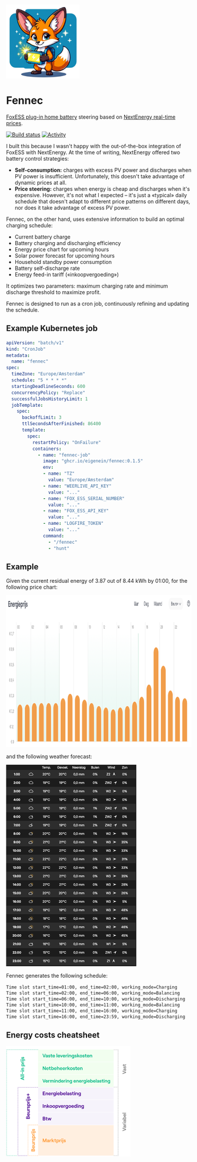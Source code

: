 <img src="logo.webp" alt="Logo" height="200">

# Fennec

[FoxESS plug-in home battery](https://www.nextenergy.nl/artikelen/voor-batterij-fanaten) steering based
on [NextEnergy real-time prices](https://www.nextenergy.nl/actuele-energieprijzen).

[![Build status](https://img.shields.io/github/actions/workflow/status/eigenein/fennec/check.yaml?style=for-the-badge)](https://github.com/eigenein/fennec/actions/workflows/check.yaml)
[![Activity](https://img.shields.io/github/commit-activity/y/eigenein/fennec?style=for-the-badge)](https://github.com/eigenein/fennec/commits/main/)

I built this because I wasn't happy with the out-of-the-box integration of FoxESS with NextEnergy. At the time of writing, NextEnergy offered two battery control strategies:

- **Self-consumption:** charges with excess PV power and discharges when PV power is insufficient. Unfortunately, this doesn't take advantage of dynamic prices at all.
- **Price steering:** charges when energy is cheap and discharges when it's expensive. However, it's not what I expected – it's just a «typical» daily schedule that doesn't adapt to different price patterns on different days, nor does it take advantage of excess PV power.

Fennec, on the other hand, uses extensive information to build an optimal charging schedule:

- Current battery charge
- Battery charging and discharging efficiency
- Energy price chart for upcoming hours
- Solar power forecast for upcoming hours
- Household standby power consumption
- Battery self-discharge rate
- Energy feed-in tariff («inkoopvergoeding»)

It optimizes two parameters: maximum charging rate and minimum discharge threshold to maximize profit.

Fennec is designed to run as a cron job, continuously refining and updating the schedule.

## Example Kubernetes job

```yaml
apiVersion: "batch/v1"
kind: "CronJob"
metadata:
  name: "fennec"
spec:
  timeZone: "Europe/Amsterdam"
  schedule: "5 * * * *"
  startingDeadlineSeconds: 600
  concurrencyPolicy: "Replace"
  successfulJobsHistoryLimit: 1
  jobTemplate:
    spec:
      backoffLimit: 3
      ttlSecondsAfterFinished: 86400
      template:
        spec:
          restartPolicy: "OnFailure"
          containers:
            - name: "fennec-job"
              image: "ghcr.io/eigenein/fennec:0.1.5"
              env:
              - name: "TZ"
                value: "Europe/Amsterdam"
              - name: "WEERLIVE_API_KEY"
                value: "..."
              - name: "FOX_ESS_SERIAL_NUMBER"
                value: "..."
              - name: "FOX_ESS_API_KEY"
                value: "..."
              - name: "LOGFIRE_TOKEN"
                value: "..."
              command:
                - "/fennec"
                - "hunt"
```

## Example

Given the current residual energy of 3.87 out of 8.44 kWh by 01:00, for the following price chart:

<img src="example-prices.png" alt="Example price chart" height="411">

and the following weather forecast:

<img src="example-weather.png" alt="Example weather forecast" height="546">

Fennec generates the following schedule:

```text
Time slot start_time=01:00, end_time=02:00, working_mode=Charging
Time slot start_time=02:00, end_time=06:00, working_mode=Balancing
Time slot start_time=06:00, end_time=10:00, working_mode=Discharging
Time slot start_time=10:00, end_time=11:00, working_mode=Balancing
Time slot start_time=11:00, end_time=16:00, working_mode=Charging
Time slot start_time=16:00, end_time=23:59, working_mode=Discharging
```

## Energy costs cheatsheet

<img src="energy-costs.png" alt="Price build-up" height="300">
